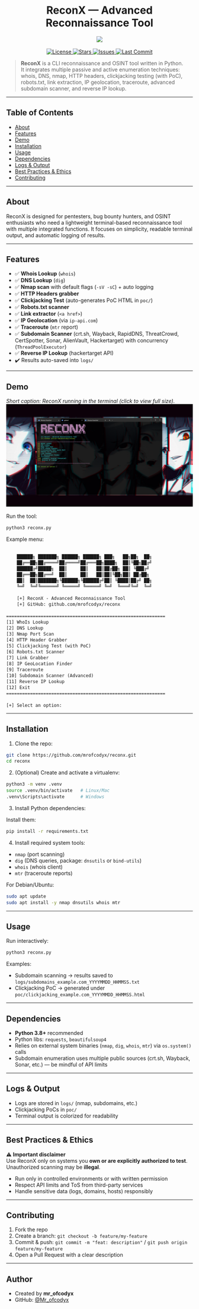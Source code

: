 <h1 align="center">
<b>ReconX — Advanced Reconnaissance Tool</b>
</h1>

<p align="center">
  <img src="https://github.com/user-attachments/assets/ac76a931-a877-48af-8af3-bfcb97edf9bd" width="300">
</p>
<p align="center">
  <a href="">
    <img src="https://img.shields.io/badge/License-MIT-blue.svg" alt="License">
  </a>
  <a href="">
    <img src="https://img.shields.io/github/stars/mrofcodyx/reconx?style=social" alt="Stars">
  </a>
  <a href="">
    <img src="https://img.shields.io/github/issues/mrofcodyx/reconx" alt="Issues">
  </a>
  <a href="">
    <img src="https://img.shields.io/github/last-commit/mrofcodyx/reconx" alt="Last Commit">
  </a>
</p>

> **ReconX** is a CLI reconnaissance and OSINT tool written in Python.  
> It integrates multiple passive and active enumeration techniques: whois, DNS, nmap, HTTP headers, clickjacking testing (with PoC), robots.txt, link extraction, IP geolocation, traceroute, advanced subdomain scanner, and reverse IP lookup.  

---

## Table of Contents

- [About](#about)  
- [Features](#features)  
- [Demo](#demo)  
- [Installation](#installation)  
- [Usage](#usage)  
- [Dependencies](#dependencies)  
- [Logs & Output](#logs--output)  
- [Best Practices & Ethics](#best-practices--ethics)    
- [Contributing](#contributing)

---

## About

ReconX is designed for pentesters, bug bounty hunters, and OSINT enthusiasts who need a lightweight terminal-based reconnaissance tool with multiple integrated functions. It focuses on simplicity, readable terminal output, and automatic logging of results.

---

## Features

- ✅ **Whois Lookup** (`whois`)  
- ✅ **DNS Lookup** (`dig`)  
- ✅ **Nmap scan** with default flags (`-sV -sC`) + auto logging  
- ✅ **HTTP Headers grabber**  
- ✅ **Clickjacking Test** (auto-generates PoC HTML in `poc/`)  
- ✅ **Robots.txt scanner**  
- ✅ **Link extractor** (`<a href>`)  
- ✅ **IP Geolocation** (via `ip-api.com`)  
- ✅ **Traceroute** (`mtr` report)  
- ✅ **Subdomain Scanner** (crt.sh, Wayback, RapidDNS, ThreatCrowd, CertSpotter, Sonar, AlienVault, Hackertarget) with concurrency (`ThreadPoolExecutor`)  
- ✅ **Reverse IP Lookup** (hackertarget API)  
- ✔️ Results auto-saved into `logs/`  

---

## Demo
*Short caption: ReconX running in the terminal (click to view full size).*
![ReconX terminal screenshot](1.png)

Run the tool:

```bash
python3 reconx.py
```

Example menu:

```

    ██████╗ ███████╗ ██████╗ ██████╗ ███╗   ██╗██╗  ██╗
    ██╔══██╗██╔════╝██╔════╝██╔═══██╗████╗  ██║╚██╗██╔╝
    ██████╔╝█████╗  ██║     ██║   ██║██╔██╗ ██║ ╚███╔╝
    ██╔══██╗██╔══╝  ██║     ██║   ██║██║╚██╗██║ ██╔██╗
    ██║  ██║███████╗╚██████╗╚██████╔╝██║ ╚████║██╔╝ ██╗
    ╚═╝  ╚═╝╚══════╝ ╚═════╝ ╚═════╝ ╚═╝  ╚═══╝╚═╝  ╚═╝

    [+] ReconX - Advanced Reconnaissance Tool
    [+] GitHub: github.com/mrofcodyx/reconx

============================================================
[1] WhoIs Lookup
[2] DNS Lookup
[3] Nmap Port Scan
[4] HTTP Header Grabber
[5] Clickjacking Test (with PoC)
[6] Robots.txt Scanner
[7] Link Grabber
[8] IP GeoLocation Finder
[9] Traceroute
[10] Subdomain Scanner (Advanced)
[11] Reverse IP Lookup
[12] Exit
============================================================

[+] Select an option:
```

---

## Installation

1. Clone the repo:

```bash
git clone https://github.com/mrofcodyx/reconx.git
cd reconx
```

2. (Optional) Create and activate a virtualenv:

```bash
python3 -m venv .venv
source .venv/bin/activate   # Linux/Mac
.venv\Scripts\activate      # Windows
```

3. Install Python dependencies:

Install them:
```bash
pip install -r requirements.txt
```

4. Install required system tools:  

- `nmap` (port scanning)  
- `dig` (DNS queries, package: `dnsutils` or `bind-utils`)  
- `whois` (whois client)  
- `mtr` (traceroute reports)  

For Debian/Ubuntu:
```bash
sudo apt update
sudo apt install -y nmap dnsutils whois mtr
```

---

## Usage

Run interactively:

```bash
python3 reconx.py
```

Examples:

- Subdomain scanning → results saved to `logs/subdomains_example.com_YYYYMMDD_HHMMSS.txt`  
- Clickjacking PoC → generated under `poc/clickjacking_example.com_YYYYMMDD_HHMMSS.html`  

---

## Dependencies

- **Python 3.8+** recommended  
- Python libs: `requests`, `beautifulsoup4`  
- Relies on external system binaries (`nmap`, `dig`, `whois`, `mtr`) via `os.system()` calls  
- Subdomain enumeration uses multiple public sources (crt.sh, Wayback, Sonar, etc.) — be mindful of API limits  

---

## Logs & Output

- Logs are stored in `logs/` (nmap, subdomains, etc.)  
- Clickjacking PoCs in `poc/`  
- Terminal output is colorized for readability  

---

## Best Practices & Ethics

⚠️ **Important disclaimer**  
Use ReconX only on systems you **own or are explicitly authorized to test**. Unauthorized scanning may be **illegal**.  

- Run only in controlled environments or with written permission  
- Respect API limits and ToS from third-party services  
- Handle sensitive data (logs, domains, hosts) responsibly  

---

## Contributing

1. Fork the repo  
2. Create a branch: `git checkout -b feature/my-feature`  
3. Commit & push: `git commit -m "feat: description"` / `git push origin feature/my-feature`  
4. Open a Pull Request with a clear description  

---

## Author

- Created by **mr_ofcodyx**  
- GitHub: [@Mr_ofcodyx](https://github.com/mrofcodyx)

